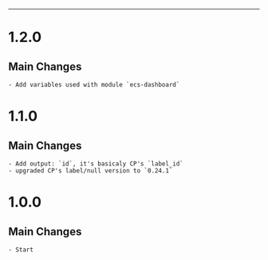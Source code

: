 ---
# 1.2.0
## Main Changes
    - Add variables used with module `ecs-dashboard`

# 1.1.0
## Main Changes
    - Add output: `id`, it's basicaly CP's `label_id`
    - upgraded CP's label/null version to `0.24.1`

# 1.0.0
## Main Changes
    - Start
